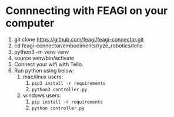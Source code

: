 # Connnecting with FEAGI on your computer

1) git clone https://github.com/feagi/feagi-connector.git
2) cd feagi-connector/embodiments/ryze_robotics/tello
3) python3 -m venv venv
4) source venv/bin/activate
5) Connect your wifi with Tello.
6) Run python using below:
   1. mac/linux users:
      1. `pip3 install -r requirements`
      2. `python3 controller.py`
   2. windows users:
      1. `pip install -r requirements`
      2. `python controller.py`